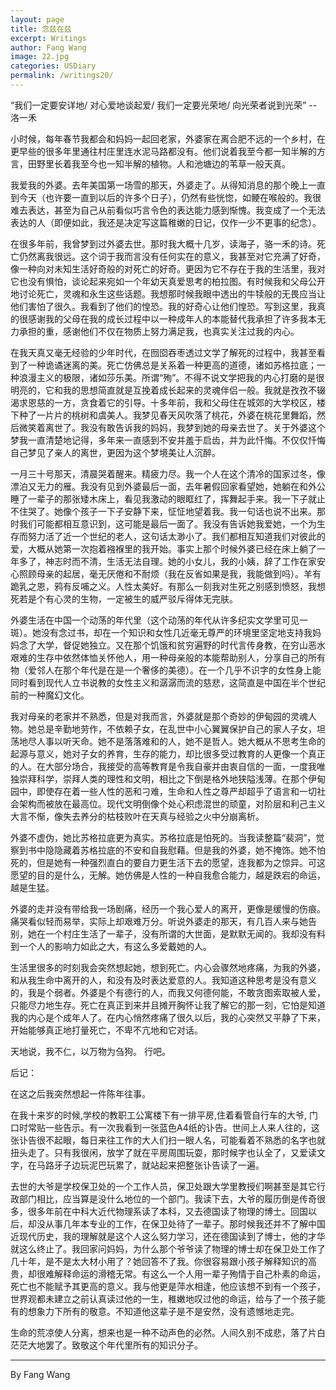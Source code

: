 ```yaml
---
layout: page
title: 念兹在兹
excerpt: Writings
author: Fang Wang
image: 22.jpg
categories: USDiary
permalink: /writings20/
---
```


“我们一定要安详地/ 对心爱地谈起爱/ 我们一定要光荣地/ 向光荣者说到光荣”  -- 洛一禾

小时候，每年春节我都会和妈妈一起回老家，外婆家在离合肥不远的一个乡村，在更早些的很多年里通往村庄里连水泥马路都没有。他们说着我至今都一知半解的方言，田野里长着我至今也一知半解的植物。人和池塘边的苇草一般天真。

我爱我的外婆。去年美国第一场雪的那天，外婆走了。从得知消息的那个晚上一直到今天（也许要一直到以后的许多个日子），仍然有些恍惚，如鲠在喉般的。我很难去表达，甚至为自己从前看似巧言令色的表达能力感到惭愧。我变成了一个无法表达的人（即便如此，我还是决定写这篇稚嫩的日记，仅作一少不更事的纪念）。

在很多年前，我曾梦到过外婆去世。那时我大概十几岁，读海子，骆一禾的诗。死亡仍然离我很远。这个词于我而言没有任何实在的意义，我甚至对它充满了好奇，像一种向对未知生活好奇般的对死亡的好奇。更因为它不存在于我的生活里，我对它也没有惧怕，谈论起来宛如一个年幼天真爱思考的柏拉图。有时候我和父母公开地讨论死亡，灵魂和永生这些话题。我想那时候我眼中透出的牛犊般的无畏应当让他们害怕了很久。我看到了他们的惶恐。我的好奇心让他们惶恐。写到这里，我真的很感谢我的父母在我的成长过程中以一种成年人的本能替代我承担了许多我本无力承担的重，感谢他们不仅在物质上努力满足我，也真实关注过我的内心。

在我天真又毫无经验的少年时代，在囫囵吞枣透过文学了解死的过程中，我甚至看到了一种诡谲迷离的美。死亡仿佛总是关系着一种更高的道德，诸如苏格拉底；一种浪漫主义的极限，诸如莎乐美。所谓“殉”。不得不说文学把我的内心打磨的是很明亮的，它和我的思想简直就是互挽着成长起来的灵魂伴侣一般。我就是孜孜不辍渴求恩慈的一方，贪食着它的引导。十多年前，我和父母住在城郊的大学校区，楼下种了一片片的桃树和虞美人。我梦见春天风吹落了桃花，外婆在桃花里舞蹈，然后微笑着离世了。我没有敢告诉我的妈妈，我梦到她的母亲去世了。关于外婆这个梦我一直清楚地记得，多年来一直感到不安并羞于启齿，并为此忏悔。不仅仅忏悔自己梦见了亲人的离世，更因为这个梦境美让人沉醉。

一月三十号那天，清晨哭着醒来。精疲力尽。我一个人在这个清冷的国家过冬，像漂泊又无力的雁。我没有见到外婆最后一面，去年暑假回家看望她，她躺在和外公睡了一辈子的那张矮木床上，看见我激动的眼眶红了，挥舞起手来。我一下子就止不住哭了。她像个孩子一下子安静下来，怔怔地望着我。我一句话也说不出来。那时我们可能都相互意识到，这可能是最后一面了。我没有告诉她我爱她，一个为生存而努力活了近一个世纪的老人，这句话太渺小了。我们都相互知道我们对彼此的爱，大概从她第一次抱着襁褓里的我开始。事实上那个时候外婆已经在床上躺了一年多了，神志时而不清，生活无法自理。她的小女儿，我的小姨，辞了工作在家安心照顾母亲的起居，毫无厌倦和不耐烦（我在反省如果是我，我能做到吗）。羊有跪乳之恩，鸦有反哺之义。人性太美好。有那么一刻我对生死之别感到愤怒，我想死若是个有心灵的生物，一定被生的威严驳斥得体无完肤。

外婆生活在中国一个动荡的年代里（这个动荡的年代从许多纪实文学里可见一斑）。她没有念过书，却在一个知识和女性几近毫无尊严的环境里坚定地支持我妈妈念了大学，督促她独立。又在那个饥饿和贫穷遍野的时代言传身教，在穷山恶水艰难的生存中依然体恤关怀他人，用一种母亲般的本能帮助别人，分享自己的所有物（爱邻人在那个年代是在是一个奢侈的美德）。在一个几乎不识字的女性身上能同时看到现代人立书说教的女性主义和潺潺而流的慈悲，这简直是中国在半个世纪前的一种魔幻文化。

我对母亲的老家并不熟悉，但是对我而言，外婆就是那个奇妙的伊甸园的灵魂人物。她总是辛勤地劳作，不依赖子女，在乱世中小心翼翼保护自己的家人子女，坦荡地尽人事以听天命。她不是落落难和的人，她不是哲人。她大概从不思考生命的起源与意义，她对子女的养育，生存的能力，却比很多受过教育的人更像一个真正的人。在大部分场合，我接受的高等教育是令我自豪并由衷自信的一面，一度我唯独崇拜科学，崇拜人类的理性和文明，相比之下倒是格外地狭隘浅薄。在那个伊甸园中，即使存在着一些人性的恶和刁难，生命和人性之尊严却超乎了语言和一切社会架构而被放在最高位。现代文明倒像个处心积虑混世的顽童，对阶层和利己主义大言不惭，像失去养分的枯枝败叶在天真与经验之火中分崩离析。

外婆不虚伪，她比苏格拉底更为真实。苏格拉底是怕死的。当我读整篇“裴洞”，觉察到书中隐隐藏着苏格拉底的不安和自我慰藉。但是我的外婆，她不掩饰。她不怕死的，但是她有一种强烈直白的要自力更生活下去的愿望，连我都为之惊异。可这愿望的目的是什么，无解。她仿佛是人性的一种自我愈合能力，越是跌宕的命运，越是生猛。

外婆的走并没有带给我一场剧痛，经历一个我心爱人的离开，更像是缓慢的伤痕。痛哭看似轻而易举，实际上却艰难万分。听说外婆走的那天，有几百人来与她告别，她在一个村庄生活了一辈子，没有所谓的大世面，是默默无闻的。我却没有料到一个人的影响力如此之大，有这么多爱戴她的人。

生活里很多的时刻我会突然想起她，想到死亡。内心会骤然地疼痛，为我的外婆，和从我生命中离开的人，和没有及时表达爱意的人。我知道这种思考是没有意义的，我是个弱者。外婆是个有德行的人，而我又何德何能，不敢贪图索取被人爱，只能尽力地生存。死亡在真正到来并且摊开胸怀让我了解它的那一刻，它怕是知道我的内心是个成年人了。在内心悄然疼痛了很久以后，我的心突然又平静了下来，开始能够真正地打量死亡，不卑不亢地和它对话。

天地说，我不仁，以万物为刍狗。
行吧。


后记：

在这之后我突然想起一件陈年往事。

在我十来岁的时候,学校的教职工公寓楼下有一排平房,住着看管自行车的大爷, 门口时常贴一些告示。有一次我看到一张蓝色A4纸的讣告。世间上人来人往的，这张讣告很不起眼，每日来往工作的大人们扫一眼人名，可能看着不熟悉的名字也就扭头走了。只有我很闲，放学了就在平房周围玩耍，那时候字也认全了，又爱读文字，在马路牙子边玩泥巴玩累了，就站起来把整张讣告读了一遍。

去世的大爷是学校保卫处的一个工作人员，保卫处跟大学里教授们啊甚至是其它行政部门相比，应当算是没什么地位的一个部门。我读下去，大爷的履历倒是传奇很多，很多年前在中科大近代物理系读了本科，又去德国读了物理的博士。回国以后，却没从事几年本专业的工作，在保卫处待了一辈子。那时候我还并不了解中国近现代历史，我的理解就是这个人这么努力学习，还在德国读到了博士，他的才华就这么终止了。我回家问妈妈，为什么那个爷爷读了物理的博士却在保卫处工作了几十年，是不是太大材小用了？她回答不了我。你很容易跟小孩子解释知识的高贵，却很难解释命运的滑稽无常。有这么一个人用一辈子殉情于自己朴素的命运，死亡也不能赋予其更高的意义。我与他更是萍水相逢，他应该想不到有一个孩子，世界观都未建立之前认真读过他的一生，稚嫩地叹过他的命运，给与了一个孩子能有的想象力下所有的敬意。不知道他这辈子是不是安然，没有遗憾地走完。

生命的荒凉使人分离，想来也是一种不动声色的必然。人间久别不成悲，落了片白茫茫大地罢了。致敬这个年代里所有的知识分子。



****

By Fang Wang